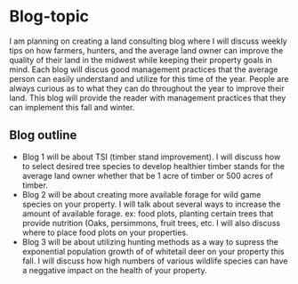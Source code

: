 # Blog-topic
I am planning on creating a land consulting blog where I will discuss weekly tips on how farmers, hunters, and the average land owner can improve the quality of their land in the midwest while keeping their property goals in mind. Each blog will discus good management practices that the average person can easily understand and utilize for this time of the year. People are always curious as to what they can do throughout the year to improve their land. This blog will provide the reader with management practices that they can implement this fall and winter.
 
 
 ## Blog outline
 - Blog 1 will be about TSI (timber stand improvement). I will discuss how to select desired tree species to develop healthier timber stands for the average land owner whether that be 1 acre of timber or 500 acres of timber.
- Blog 2 will be about creating more available forage for wild game species on your property. I will talk about several ways to increase the amount of available forage. ex: food plots, planting certain trees that provide nutrition (Oaks, persimmons, fruit trees, etc. I will also discuss where to place food plots on your properties.
- Blog 3 will be about utilizing hunting methods as a way to supress the exponential population growth of of whitetail deer on your property this fall. I will discuss how high numbers of various wildlife species can have a neggative impact on the health of your property.
